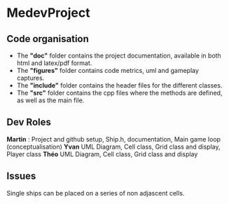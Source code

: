 # MedevProject

## Code organisation
* The **"doc"** folder contains the project documentation, available in both html and latex/pdf format.
* The **"figures"** folder contains code metrics, uml and gameplay captures.
* The **"include"** folder contains the header files for the different classes.
* The **"src"** folder contains the cpp files where the methods are defined, as well as the main file.
## Dev Roles
**Martin** : Project and github setup, Ship.h, documentation, Main game loop (conceptualisation)
**Yvan** UML Diagram, Cell class, Grid class and display, Player class
**Théo** UML Diagram, Cell class, Grid class and display

## Issues
Single ships can be placed on a series of non adjascent cells.
